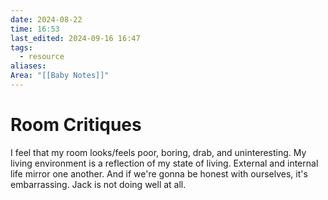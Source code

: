 ```yaml
---
date: 2024-08-22
time: 16:53
last_edited: 2024-09-16 16:47
tags:
  - resource
aliases: 
Area: "[[Baby Notes]]"
---
```

# Room Critiques
I feel that my room looks/feels poor, boring, drab, and uninteresting. My living environment is a reflection of my state of living. External and internal life mirror one another. And if we're gonna be honest with ourselves, it's embarrassing.
Jack is not doing well at all.

